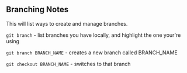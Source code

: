 ## Branching Notes

This will list ways to create and manage branches.

`git branch` - list branches you have locally, and highlight the one your're using

`git branch BRANCH_NAME` - creates a new branch called BRANCH_NAME

`git checkout BRANCH_NAME` - switches to that branch
